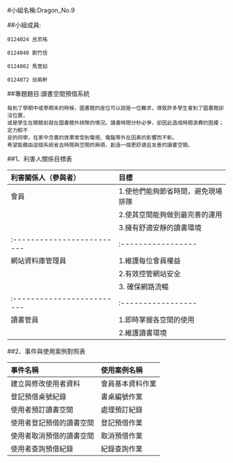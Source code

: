 #小組名稱:Dragon_No.9

##小組成員:

	0124024 呂忠祐

	0124040 劉竹信

	0124002 馬萱如

	0124072 翁紫軒

##專題題目:讀書空間預借系統

	每到了學期中或學期末的時候，圖書館的座位可以說是一位難求，導致許多學生會到了圖書館卻沒位置，
	或是學生在開館前就在圖書館外排隊的情況。讀書時間分秒必爭，卻因此造成時間浪費的困擾；定力較不
	足的同學，在家中念書的效果常受到電視、電腦等外在因素的影響而不彰。
	希望能藉由這個系統省去時間與空間的麻煩，創造一個更舒適且友善的讀書空間。


##1、利害人關係目標表

| 利害關係人（參與者）     | 目標             |
|:-------------------------|:-----------------|
| 會員     | 1.使他們能夠節省時間，避免現場排隊 |
|      | 2.使其空間能夠做到最完善的運用     |
|       | 3.擁有舒適安靜的讀書環境     |
|:-------------------------|:-----------------|
| 網站資料庫管理員 | 1.維護每位會員權益     |
|  | 2.有效控管網站安全     |
|  | 3. 確保網路流暢     |
|:-------------------------|:-----------------|
| 讀書管員 | 1.即時掌握各空間的使用     |
|  | 2.維護讀書環境     |

##2、事件與使用案例對照表

| 事件名稱                 | 使用案例名稱     |
|:-------------------------|:-----------------|
| 建立與修改使用者資料     | 會員基本資料作業 |
| 登記預借桌號紀錄         | 書桌編號作業     |
| 使用者預訂讀書空間       | 處理預訂紀錄     |
| 使用者登記預借的讀書空間 | 登記預借作業     |
| 使用者取消預借的讀書空間 | 取消預借作業     |
| 使用者查詢預借紀錄       | 紀錄查詢作業     |
